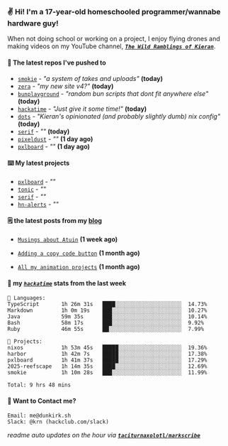 ### ✌️ Hi! I'm a 17-year-old homeschooled programmer/wannabe hardware guy!

When not doing school or working on a project, I enjoy flying drones and making videos on my YouTube channel, [**_`The Wild Ramblings of Kieran`_**](https://youtube.com/@kieran.rambles).

#### 👷 The latest repos I've pushed to

- [`smokie`](https://github.com/taciturnaxolotl/smokie) - _"a system of takes and uploads"_ **(today)**
- [`zera`](https://github.com/taciturnaxolotl/zera) - _"my new site v4?"_ **(today)**
- [`bunplayground`](https://github.com/taciturnaxolotl/bunplayground) - _"random bun scripts that dont fit anywhere else"_ **(today)**
- [`hackatime`](https://github.com/hackclub/hackatime) - _"Just give it some time!"_ **(today)**
- [`dots`](https://github.com/taciturnaxolotl/dots) - _"Kieran's opinionated (and probably slightly dumb) nix config"_ **(today)**
- [`serif`](https://github.com/taciturnaxolotl/serif) - _""_ **(today)**
- [`pixeldust`](https://github.com/hackclub/pixeldust) - _""_ **(1 day ago)**
- [`pxlboard`](https://github.com/taciturnaxolotl/pxlboard) - _""_ **(1 day ago)**

#### ⌨️ My latest projects

- [`pxlboard`](https://github.com/taciturnaxolotl/pxlboard) - _""_
- [`tonic`](https://github.com/taciturnaxolotl/tonic) - _""_
- [`serif`](https://github.com/taciturnaxolotl/serif) - _""_
- [`hn-alerts`](https://github.com/taciturnaxolotl/hn-alerts) - _""_

#### 🗒️ the latest posts from my [blog](https://dunkirk.sh)

- [`Musings about Atuin`](https://dunkirk.sh/blog/atuin/) **(1 week ago)**

- [`Adding a copy code button`](https://dunkirk.sh/blog/adding-a-copy-button/) **(1 month ago)**

- [`All my animation projects`](https://dunkirk.sh/blog/my-animations/) **(1 month ago)**



#### 📡 my [_`hackatime`_](https://waka.hackclub.com) stats from the last week

```text
💾 Languages:
TypeScript       1h 26m 31s   ████░░░░░░░░░░░░░░░░░░░░░  14.73%
Markdown         1h 0m 19s    ███░░░░░░░░░░░░░░░░░░░░░░  10.27%
Java             59m 35s      ███░░░░░░░░░░░░░░░░░░░░░░  10.14%
Bash             58m 17s      ███░░░░░░░░░░░░░░░░░░░░░░  9.92%
Ruby             46m 55s      ██░░░░░░░░░░░░░░░░░░░░░░░  7.99%

💼 Projects:
nixos            1h 53m 45s   █████░░░░░░░░░░░░░░░░░░░░  19.36%
harbor           1h 42m 7s    █████░░░░░░░░░░░░░░░░░░░░  17.38%
pxlboard         1h 41m 37s   █████░░░░░░░░░░░░░░░░░░░░  17.29%
2025-reefscape   1h 14m 35s   ████░░░░░░░░░░░░░░░░░░░░░  12.69%
smokie           1h 10m 28s   ███░░░░░░░░░░░░░░░░░░░░░░  11.99%

Total: 9 hrs 48 mins
```

#### 📮 Want to Contact me?

```text
Email: me@dunkirk.sh
Slack: @krn (hackclub.com/slack)
```

_readme auto updates on the hour via [**`taciturnaxolotl/markscribe`**](https://github.com/taciturnaxolotl/markscribe)_
